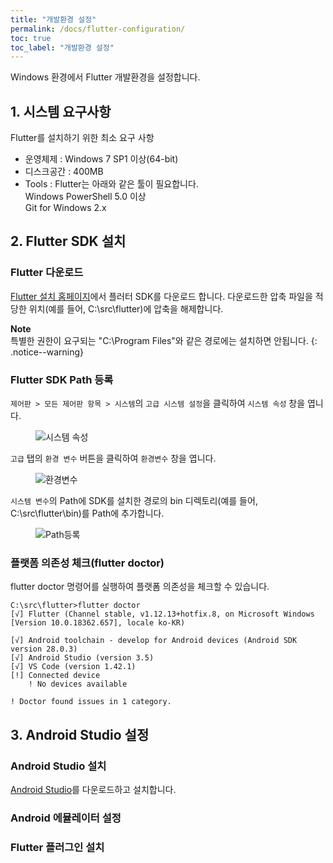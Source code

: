 ```yaml
---
title: "개발환경 설정"
permalink: /docs/flutter-configuration/
toc: true
toc_label: "개발환경 설정"
---
```


Windows 환경에서 Flutter 개발환경을 설정합니다.


## 1. 시스템 요구사항
Flutter를 설치하기 위한 최소 요구 사항

- 운영체제 : Windows 7 SP1 이상(64-bit)
- 디스크공간 : 400MB
- Tools : Flutter는 아래와 같은 툴이 필요합니다.<br/>
Windows PowerShell 5.0 이상<br/>
Git for Windows 2.x


## 2. Flutter SDK 설치

### Flutter 다운로드
[Flutter 설치 홈페이지](https://flutter.dev/docs/get-started/install/windows#get-the-flutter-sdk)에서 플러터 SDK를 다운로드 합니다.
다운로드한 압축 파일을 적당한 위치(예를 들어, C:\src\flutter)에 압축을 해제합니다.

**Note** <br/>
특별한 권한이 요구되는 "C:\Program Files\"와 같은 경로에는 설치하면 안됩니다.
{: .notice--warning}

### Flutter SDK Path 등록
`제어판 > 모든 제어판 항목 > 시스템`의 `고급 시스템 설정`을 클릭하여 `시스템 속성` 창을 엽니다.
<figure>
  <img src="{{ '/assets/images/02_01_path_01.png' | relative_url }}" alt="시스템 속성">
</figure>

`고급` 탭의 `환경 변수` 버튼을 클릭하여 `환경변수` 창을 엽니다.
<figure>
  <img src="{{ '/assets/images/02_01_path_02.png' | relative_url }}" alt="환경변수">
</figure>

`시스템 변수`의 Path에 SDK를 설치한 경로의 bin 디렉토리(예를 들어, C:\src\flutter\bin)를 Path에 추가합니다.
<figure>
  <img src="{{ '/assets/images/02_01_path_03.png' | relative_url }}" alt="Path등록">
</figure>

### 플랫폼 의존성 체크(flutter doctor)
flutter doctor 명령어를 실행하여 플랫폼 의존성을 체크할 수 있습니다.
```terminal
C:\src\flutter>flutter doctor
[√] Flutter (Channel stable, v1.12.13+hotfix.8, on Microsoft Windows [Version 10.0.18362.657], locale ko-KR)

[√] Android toolchain - develop for Android devices (Android SDK version 28.0.3)
[√] Android Studio (version 3.5)
[√] VS Code (version 1.42.1)
[!] Connected device
    ! No devices available

! Doctor found issues in 1 category.
```


## 3. Android Studio 설정

### Android Studio 설치
[Android Studio](https://developer.android.com/studio)를 다운로드하고 설치합니다.

### Android 에뮬레이터 설정


### Flutter 플러그인 설치


